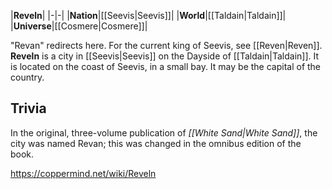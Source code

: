 |**Reveln**|
|-|-|
|**Nation**|[[Seevis\|Seevis]]|
|**World**|[[Taldain\|Taldain]]|
|**Universe**|[[Cosmere\|Cosmere]]|

"Revan" redirects here. For the current king of Seevis, see [[Reven\|Reven]].
**Reveln** is a city in [[Seevis\|Seevis]] on the Dayside of [[Taldain\|Taldain]].
It is located on the coast of Seevis, in a small bay. It may be the capital of the country.

## Trivia
In the original, three-volume publication of *[[White Sand\|White Sand]]*, the city was named Revan; this was changed in the omnibus edition of the book.


https://coppermind.net/wiki/Reveln